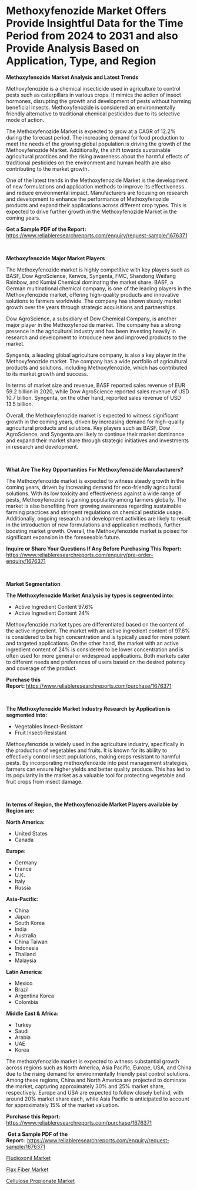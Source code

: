 <p><h1>Methoxyfenozide Market Offers Provide Insightful Data for the Time Period from 2024 to 2031 and also Provide Analysis Based on Application, Type, and Region</h1></p><p><strong>Methoxyfenozide Market Analysis and Latest Trends</strong></p>
<p><p>Methoxyfenozide is a chemical insecticide used in agriculture to control pests such as caterpillars in various crops. It mimics the action of insect hormones, disrupting the growth and development of pests without harming beneficial insects. Methoxyfenozide is considered an environmentally friendly alternative to traditional chemical pesticides due to its selective mode of action.</p><p>The Methoxyfenozide Market is expected to grow at a CAGR of 12.2% during the forecast period. The increasing demand for food production to meet the needs of the growing global population is driving the growth of the Methoxyfenozide Market. Additionally, the shift towards sustainable agricultural practices and the rising awareness about the harmful effects of traditional pesticides on the environment and human health are also contributing to the market growth.</p><p>One of the latest trends in the Methoxyfenozide Market is the development of new formulations and application methods to improve its effectiveness and reduce environmental impact. Manufacturers are focusing on research and development to enhance the performance of Methoxyfenozide products and expand their applications across different crop types. This is expected to drive further growth in the Methoxyfenozide Market in the coming years.</p></p>
<p><strong>Get a Sample PDF of the Report:&nbsp;</strong> <a href="https://www.reliableresearchreports.com/enquiry/request-sample/1676371">https://www.reliableresearchreports.com/enquiry/request-sample/1676371</a></p>
<p>&nbsp;</p>
<p><strong>Methoxyfenozide Major Market Players</strong></p>
<p><p>The Methoxyfenozide market is highly competitive with key players such as BASF, Dow AgroScience, Kenvos, Syngenta, FMC, Shandong Weifang Rainbow, and Kumiai Chemical dominating the market share. BASF, a German multinational chemical company, is one of the leading players in the Methoxyfenozide market, offering high-quality products and innovative solutions to farmers worldwide. The company has shown steady market growth over the years through strategic acquisitions and partnerships.</p><p>Dow AgroScience, a subsidiary of Dow Chemical Company, is another major player in the Methoxyfenozide market. The company has a strong presence in the agricultural industry and has been investing heavily in research and development to introduce new and improved products to the market.</p><p>Syngenta, a leading global agriculture company, is also a key player in the Methoxyfenozide market. The company has a wide portfolio of agricultural products and solutions, including Methoxyfenozide, which has contributed to its market growth and success.</p><p>In terms of market size and revenue, BASF reported sales revenue of EUR 59.2 billion in 2020, while Dow AgroScience reported sales revenue of USD 10.7 billion. Syngenta, on the other hand, reported sales revenue of USD 13.5 billion.</p><p>Overall, the Methoxyfenozide market is expected to witness significant growth in the coming years, driven by increasing demand for high-quality agricultural products and solutions. Key players such as BASF, Dow AgroScience, and Syngenta are likely to continue their market dominance and expand their market share through strategic initiatives and investments in research and development.</p></p>
<p>&nbsp;</p>
<p><strong>What Are The Key Opportunities For Methoxyfenozide Manufacturers?</strong></p>
<p><p>The Methoxyfenozide market is expected to witness steady growth in the coming years, driven by increasing demand for eco-friendly agricultural solutions. With its low toxicity and effectiveness against a wide range of pests, Methoxyfenozide is gaining popularity among farmers globally. The market is also benefiting from growing awareness regarding sustainable farming practices and stringent regulations on chemical pesticide usage. Additionally, ongoing research and development activities are likely to result in the introduction of new formulations and application methods, further boosting market growth. Overall, the Methoxyfenozide market is poised for significant expansion in the foreseeable future.</p></p>
<p><strong>Inquire or Share Your Questions If Any Before Purchasing This Report:</strong> <a href="https://www.reliableresearchreports.com/enquiry/pre-order-enquiry/1676371">https://www.reliableresearchreports.com/enquiry/pre-order-enquiry/1676371</a></p>
<p>&nbsp;</p>
<p><strong>Market Segmentation</strong></p>
<p><strong>The Methoxyfenozide Market Analysis by types is segmented into:</strong></p>
<p><ul><li>Active Ingredient Content 97.6%</li><li>Active Ingredient Content 24%</li></ul></p>
<p><p>Methoxyfenozide market types are differentiated based on the content of the active ingredient. The market with an active ingredient content of 97.6% is considered to be high concentration and is typically used for more potent and targeted applications. On the other hand, the market with an active ingredient content of 24% is considered to be lower concentration and is often used for more general or widespread applications. Both markets cater to different needs and preferences of users based on the desired potency and coverage of the product.</p></p>
<p><strong>Purchase this Report:&nbsp;</strong><a href="https://www.reliableresearchreports.com/purchase/1676371">https://www.reliableresearchreports.com/purchase/1676371</a></p>
<p>&nbsp;</p>
<p><strong>The Methoxyfenozide Market Industry Research by Application is segmented into:</strong></p>
<p><ul><li>Vegetables Insect-Resistant</li><li>Fruit Insect-Resistant</li></ul></p>
<p><p>Methoxyfenozide is widely used in the agriculture industry, specifically in the production of vegetables and fruits. It is known for its ability to effectively control insect populations, making crops resistant to harmful pests. By incorporating methoxyfenozide into pest management strategies, farmers can ensure higher yields and better quality produce. This has led to its popularity in the market as a valuable tool for protecting vegetable and fruit crops from insect damage.</p></p>
<p>&nbsp;</p>
<p><strong>In terms of Region, the Methoxyfenozide Market Players available by Region are:</strong></p>
<p>
    <p> <strong> North America: </strong>
        <ul>
            <li>United States</li>
            <li>Canada</li>
        </ul>
        </p> 
    <p> <strong> Europe: </strong>
        <ul>
            <li>Germany</li>
            <li>France</li>
            <li>U.K.</li>
            <li>Italy</li>
            <li>Russia</li>
        </ul>
        </p> 
    <p> <strong> Asia-Pacific: </strong>
        <ul>
            <li>China</li>
            <li>Japan</li>
            <li>South Korea</li>
            <li>India</li>
            <li>Australia</li>
            <li>China Taiwan</li>
            <li>Indonesia</li>
            <li>Thailand</li>
            <li>Malaysia</li>
        </ul>
        </p> 
    <p> <strong> Latin America: </strong>
        <ul>
            <li>Mexico</li>
            <li>Brazil</li>
            <li>Argentina Korea</li>
            <li>Colombia</li>
        </ul>
        </p> 
    <p> <strong> Middle East & Africa: </strong>
        <ul>
            <li>Turkey</li>
            <li>Saudi</li>
            <li>Arabia</li>
            <li>UAE</li>
            <li>Korea</li>
        </ul>
    </p>
    </p>
<p><p>The methoxyfenozide market is expected to witness substantial growth across regions such as North America, Asia Pacific, Europe, USA, and China due to the rising demand for environmentally friendly pest control solutions. Among these regions, China and North America are projected to dominate the market, capturing approximately 30% and 25% market share, respectively. Europe and USA are expected to follow closely behind, with around 20% market share each, while Asia Pacific is anticipated to account for approximately 15% of the market valuation.</p></p>
<p><strong>Purchase this Report: </strong><a href="https://www.reliableresearchreports.com/purchase/1676371">https://www.reliableresearchreports.com/purchase/1676371</a></p>
<p>&nbsp;<strong>Get a Sample PDF of the Report:&nbsp;&nbsp;</strong><a href="https://www.reliableresearchreports.com/enquiry/request-sample/1676371">https://www.reliableresearchreports.com/enquiry/request-sample/1676371</a></p>
<p><strong></strong></p>
<p><p><a href="https://github.com/seekum/Market-Research-Report-List-1/blob/main/fludioxonil-market.md">Fludioxonil Market</a></p><p><a href="https://github.com/timeliteaut/Market-Research-Report-List-1/blob/main/flax-fiber-market.md">Flax Fiber Market</a></p><p><a href="https://github.com/bobicer/Market-Research-Report-List-2/blob/main/cellulose-propionate-market.md">Cellulose Propionate Market</a></p></p>